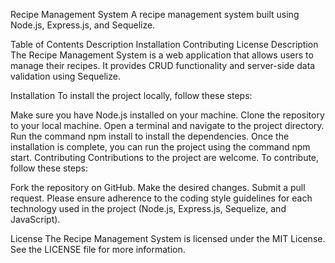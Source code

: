 
Recipe Management System
A recipe management system built using Node.js, Express.js, and Sequelize.

Table of Contents
Description
Installation
Contributing
License
Description
The Recipe Management System is a web application that allows users to manage their recipes. It provides CRUD functionality and server-side data validation using Sequelize.

Installation
To install the project locally, follow these steps:

Make sure you have Node.js installed on your machine.
Clone the repository to your local machine.
Open a terminal and navigate to the project directory.
Run the command npm install to install the dependencies.
Once the installation is complete, you can run the project using the command npm start.
Contributing
Contributions to the project are welcome. To contribute, follow these steps:

Fork the repository on GitHub.
Make the desired changes.
Submit a pull request.
Please ensure adherence to the coding style guidelines for each technology used in the project (Node.js, Express.js, Sequelize, and JavaScript).

License
The Recipe Management System is licensed under the MIT License. See the LICENSE file for more information.
